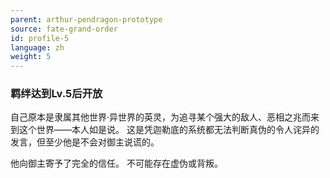 ```yaml
---
parent: arthur-pendragon-prototype
source: fate-grand-order
id: profile-5
language: zh
weight: 5
---
```


### 羁绊达到Lv.5后开放

自己原本是隶属其他世界·异世界的英灵，为追寻某个强大的敌人、恶相之兆而来到这个世界——本人如是说。
这是凭迦勒底的系统都无法判断真伪的令人诧异的发言，但至少他是不会对御主说谎的。

他向御主寄予了完全的信任。
不可能存在虚伪或背叛。
